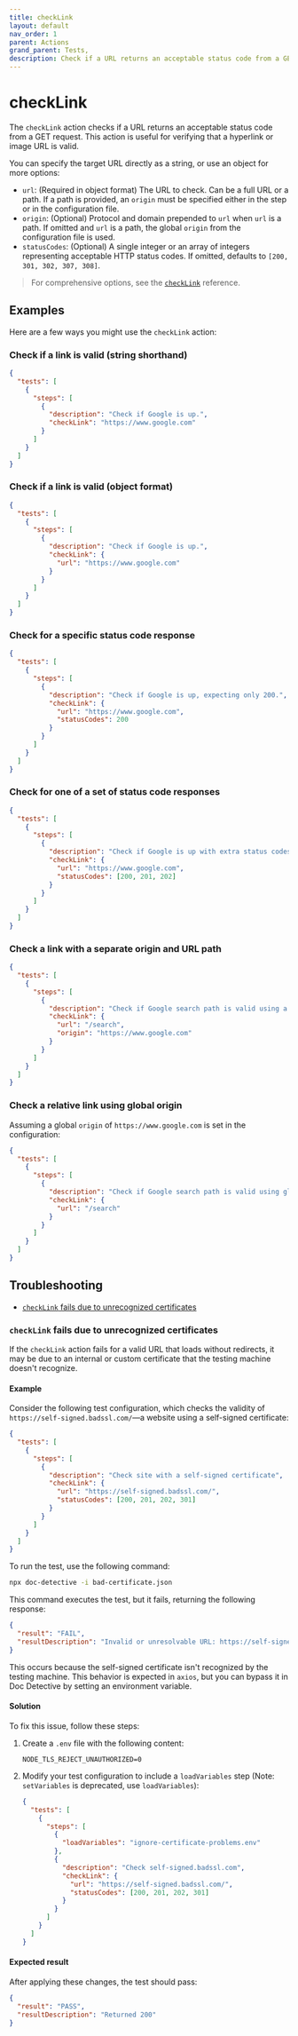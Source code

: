 ```yaml
---
title: checkLink
layout: default
nav_order: 1
parent: Actions
grand_parent: Tests,
description: Check if a URL returns an acceptable status code from a GET request.
---
```


# checkLink

The `checkLink` action checks if a URL returns an acceptable status code from a GET request. This action is useful for verifying that a hyperlink or image URL is valid.

You can specify the target URL directly as a string, or use an object for more options:

- `url`: (Required in object format) The URL to check. Can be a full URL or a path. If a path is provided, an `origin` must be specified either in the step or in the configuration file.
- `origin`: (Optional) Protocol and domain prepended to `url` when `url` is a path. If omitted and `url` is a path, the global `origin` from the configuration file is used.
- `statusCodes`: (Optional) A single integer or an array of integers representing acceptable HTTP status codes. If omitted, defaults to `[200, 301, 302, 307, 308]`.

> For comprehensive options, see the [`checkLink`](/docs/references/schemas/checkLink) reference.

## Examples

Here are a few ways you might use the `checkLink` action:

### Check if a link is valid (string shorthand)

```json
{
  "tests": [
    {
      "steps": [
        {
          "description": "Check if Google is up.",
          "checkLink": "https://www.google.com"
        }
      ]
    }
  ]
}
```

### Check if a link is valid (object format)

```json
{
  "tests": [
    {
      "steps": [
        {
          "description": "Check if Google is up.",
          "checkLink": {
            "url": "https://www.google.com"
          }
        }
      ]
    }
  ]
}
```

### Check for a specific status code response

```json
{
  "tests": [
    {
      "steps": [
        {
          "description": "Check if Google is up, expecting only 200.",
          "checkLink": {
            "url": "https://www.google.com",
            "statusCodes": 200
          }
        }
      ]
    }
  ]
}
```

### Check for one of a set of status code responses

```json
{
  "tests": [
    {
      "steps": [
        {
          "description": "Check if Google is up with extra status codes.",
          "checkLink": {
            "url": "https://www.google.com",
            "statusCodes": [200, 201, 202]
          }
        }
      ]
    }
  ]
}
```

### Check a link with a separate origin and URL path

```json
{
  "tests": [
    {
      "steps": [
        {
          "description": "Check if Google search path is valid using a specific origin.",
          "checkLink": {
            "url": "/search",
            "origin": "https://www.google.com"
          }
        }
      ]
    }
  ]
}
```

### Check a relative link using global origin

Assuming a global `origin` of `https://www.google.com` is set in the configuration:

```json
{
  "tests": [
    {
      "steps": [
        {
          "description": "Check if Google search path is valid using global origin.",
          "checkLink": {
            "url": "/search"
          }
        }
      ]
    }
  ]
}
```

## Troubleshooting

- [`checkLink` fails due to unrecognized certificates](#checklink-fails-due-to-unrecognized-certificates)

### `checkLink` fails due to unrecognized certificates

If the `checkLink` action fails for a valid URL that loads without redirects, it may be due to an internal or custom certificate that the testing machine doesn't recognize.

#### Example

Consider the following test configuration, which checks the validity of `https://self-signed.badssl.com/`—a website using a self-signed certificate:

```json title="bad-certificate.json"
{
  "tests": [
    {
      "steps": [
        {
          "description": "Check site with a self-signed certificate",
          "checkLink": {
            "url": "https://self-signed.badssl.com/",
            "statusCodes": [200, 201, 202, 301]
          }
        }
      ]
    }
  ]
}
```

To run the test, use the following command:

```bash
npx doc-detective -i bad-certificate.json
```

This command executes the test, but it fails, returning the following response:

```json
{
  "result": "FAIL",
  "resultDescription": "Invalid or unresolvable URL: https://self-signed.badssl.com/"
}
```

This occurs because the self-signed certificate isn't recognized by the testing machine. This behavior is expected in `axios`, but you can bypass it in Doc Detective by setting an environment variable.

#### Solution

To fix this issue, follow these steps:

1. Create a `.env` file with the following content:

   ```text title="ignore-certificate-problems.env"
   NODE_TLS_REJECT_UNAUTHORIZED=0
   ```

2. Modify your test configuration to include a `loadVariables` step (Note: `setVariables` is deprecated, use `loadVariables`):

   ```json title="bad-certificate.json" {5-8}
   {
     "tests": [
       {
         "steps": [
           {
             "loadVariables": "ignore-certificate-problems.env"
           },
           {
             "description": "Check self-signed.badssl.com",
             "checkLink": {
               "url": "https://self-signed.badssl.com/",
               "statusCodes": [200, 201, 202, 301]
             }
           }
         ]
       }
     ]
   }
   ```

#### Expected result

After applying these changes, the test should pass:

```json
{
  "result": "PASS",
  "resultDescription": "Returned 200"
}
```
